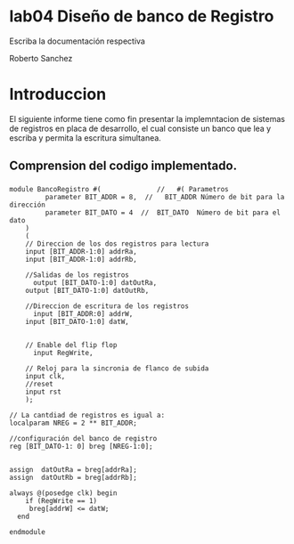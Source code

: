 # lab04 Diseño de banco de Registro

Escriba la documentación respectiva 


Roberto Sanchez 


# Introduccion

El siguiente informe tiene como fin presentar la implemntacion de sistemas de registros en placa de desarrollo, el cual consiste un banco que lea y escriba y permita la escritura simultanea.


## Comprension del codigo implementado.

### 
```
module BancoRegistro #(      		 //   #( Parametros
         parameter BIT_ADDR = 8,  //   BIT_ADDR Número de bit para la dirección
         parameter BIT_DATO = 4  //  BIT_DATO  Número de bit para el dato
	)
	(
    // Direccion de los dos registros para lectura
    input [BIT_ADDR-1:0] addrRa,
    input [BIT_ADDR-1:0] addrRb,
    
    //Salidas de los registros
	  output [BIT_DATO-1:0] datOutRa,
    output [BIT_DATO-1:0] datOutRb,
    
    //Direccion de escritura de los registros 
	  input [BIT_ADDR:0] addrW,
    input [BIT_DATO-1:0] datW,
    
    
    // Enable del flip flop
	  input RegWrite,
    
    // Reloj para la sincronia de flanco de subida
    input clk,
    //reset
    input rst
    );

// La cantdiad de registros es igual a: 
localparam NREG = 2 ** BIT_ADDR;
  
//configuración del banco de registro 
reg [BIT_DATO-1: 0] breg [NREG-1:0];


assign  datOutRa = breg[addrRa];
assign  datOutRb = breg[addrRb];

always @(posedge clk) begin
	if (RegWrite == 1)
     breg[addrW] <= datW;
  end

endmodule

```
